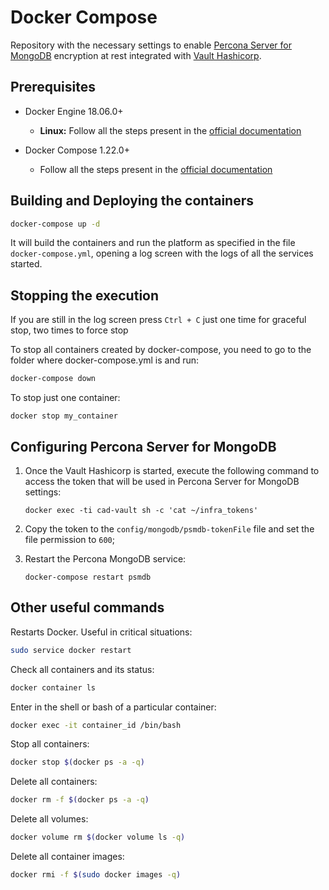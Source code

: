 # Docker Compose 

Repository with the necessary settings to enable [Percona Server for MongoDB](https://www.percona.com/doc/percona-server-for-mongodb/LATEST/index.html) encryption at rest integrated with [Vault Hashicorp](https://www.vaultproject.io/docs/).

## Prerequisites

- Docker Engine 18.06.0+

  - **Linux:** Follow all the steps present in the [official documentation](https://docs.docker.com/install/linux/docker-ce/ubuntu/#install-docker-ce)
  
- Docker Compose 1.22.0+
  -  Follow all the steps present in the [official documentation](https://docs.docker.com/compose/install/)

## Building and Deploying the containers

```sh
docker-compose up -d
 ```

It will build the containers and run the platform as specified in the file `docker-compose.yml`, opening a log screen with the logs of all the services started. 

## Stopping the execution

If you are still in the log screen press `Ctrl + C` just one time for graceful stop, two times to force stop

To stop all containers created by docker-compose, you need to go to the folder where docker-compose.yml is and run:
```sh
docker-compose down
 ```

To stop just one container:

```ssh
docker stop my_container
 ```

## Configuring Percona Server for MongoDB

1. Once the Vault Hashicorp is started, execute the following command to access the token that will be used in Percona Server for MongoDB settings:
    ```ssh
    docker exec -ti cad-vault sh -c 'cat ~/infra_tokens'
     ```

2. Copy the token to the `config/mongodb/psmdb-tokenFile` file and set the file permission to `600`;

3. Restart the Percona MongoDB service:

    ```ssh
    docker-compose restart psmdb
     ```
## Other useful commands

Restarts Docker. Useful in critical situations:

```sh
sudo service docker restart
 ``` 

Check all containers and its status:

```sh
docker container ls
 ```

Enter in the shell or bash of a particular container:

```sh
docker exec -it container_id /bin/bash
 ```

Stop all containers:

```sh
docker stop $(docker ps -a -q)
 ```

Delete all containers:

```sh
docker rm -f $(docker ps -a -q)
 ``` 
 
Delete all volumes:

```sh
docker volume rm $(docker volume ls -q)
```

Delete all container images:

```sh
docker rmi -f $(sudo docker images -q)
```
